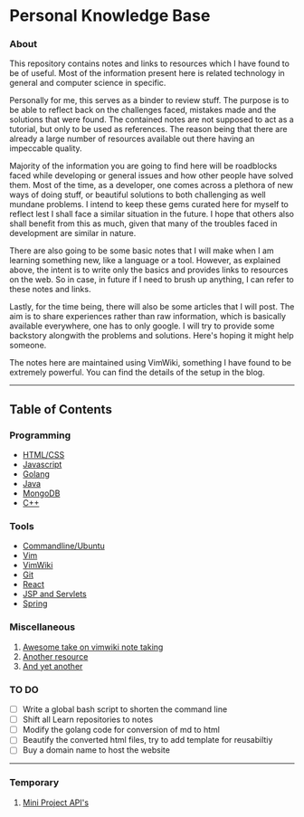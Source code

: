 # Personal Knowledge Base

### About 

This repository contains notes and links to resources which I have found to be of useful. Most of the information present
here is related technology in general and computer science in specific.  

Personally for me, this serves as a binder to review stuff. The purpose is to be able to reflect back on the challenges faced, 
mistakes made and the solutions that were found. The contained notes are not supposed to act as a tutorial, but only
to be used as references. The reason being that there are already a large number of resources available out there 
having an impeccable quality.  

Majority of the information you are going to find here will be roadblocks faced while developing or general issues 
and how other people have solved them. Most of the time, as a developer, one comes across a plethora of new
ways of doing stuff, or beautiful solutions to both challenging as well mundane problems. I intend to keep these 
gems curated here for myself to reflect lest I shall face a similar situation in the future. I hope that others also 
shall benefit from this as much, given that many of the troubles faced in development are similar 
in nature.  

There are also going to be some basic notes that I will make when I am learning something new, like a language
or a tool. However, as explained above, the intent is to write only the basics and provides links to resources on the web.
So in case, in future if I need to brush up anything, I can refer to these notes and links.

Lastly, for the time being, there will also be some articles that I will post. The aim is to share experiences rather than
raw information, which is basically available everywhere, one has to only google. I will try to provide some backstory 
alongwith the problems and solutions. Here's hoping it might help someone.   

The notes here are maintained using VimWiki, something I have found to be extremely powerful. You can find the details of the 
setup in the blog.

---

## Table of Contents

### Programming
- [HTML/CSS](programming/html_css/main.md)
- [Javascript](programming/javascript/main.md)
- [Golang](programming/golang/main.md)
- [Java](programming/java/main.md)
- [MongoDB](programming/mongoDB/main.md)
- [C++](programming/c++/main.md)
 
### Tools

- [Commandline/Ubuntu](tools/commandline/main.md)
- [Vim](tools/vim/main.md)
- [VimWiki](tools/vimWiki/main.md)
- [Git](tools/git/main.md)
- [React](tools/react/main.md)
- [JSP and Servlets](tools/jspServlets/main.md)
- [Spring](tools/Spring/main.md)

### Miscellaneous

1. [Awesome take on vimwiki note taking](https://jamesbvaughan.com/markdown-pan)
2. [Another resource](https://www.smoothterminal.com/articles/vimwiki)
3. [And yet another](https://blog.mague.com/?p=602)

### TO DO

- [ ] Write a global bash script to shorten the command line
- [ ] Shift all Learn repositories to notes
- [ ] Modify the golang code for conversion of md to html
- [ ] Beautify the converted html files, try to add template for reusabiltiy
- [ ] Buy a domain name to host the website

---

### Temporary

1. [Mini Project API's](apis.md)
